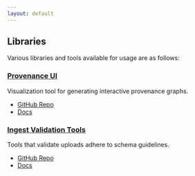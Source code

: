 ```yaml
---
layout: default
---
```


## Libraries
Various libraries and tools available for usage are as follows:

### [Provenance UI](/libraries/provenance-ui)
Visualization tool for generating interactive provenance graphs.
- [GitHub Repo](https://github.com/sennetconsortium/provenance-ui/tree/main/src)
- [Docs](/libraries/provenance-ui)

### [Ingest Validation Tools](/libraries/ingest-validation-tools)
Tools that validate uploads adhere to schema guidelines.
- [GitHub Repo](https://github.com/sennetconsortium/ingest-validation-tools)
- [Docs](/libraries/ingest-validation-tools)